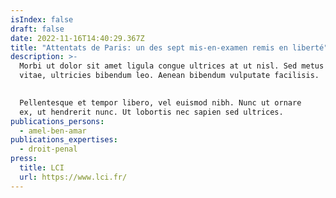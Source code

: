 ```yaml
---
isIndex: false
draft: false
date: 2022-11-16T14:40:29.367Z
title: "Attentats de Paris: un des sept mis-en-examen remis en liberté"
description: >-
  Morbi ut dolor sit amet ligula congue ultrices at ut nisl. Sed metus quam, imperdiet ut enim
  vitae, ultricies bibendum leo. Aenean bibendum vulputate facilisis.
  

  Pellentesque et tempor libero, vel euismod nibh. Nunc ut ornare
  ex, ut hendrerit nunc. Ut lobortis nec sapien sed ultrices. 
publications_persons:
  - amel-ben-amar
publications_expertises:
  - droit-penal
press:
  title: LCI
  url: https://www.lci.fr/
---
```

